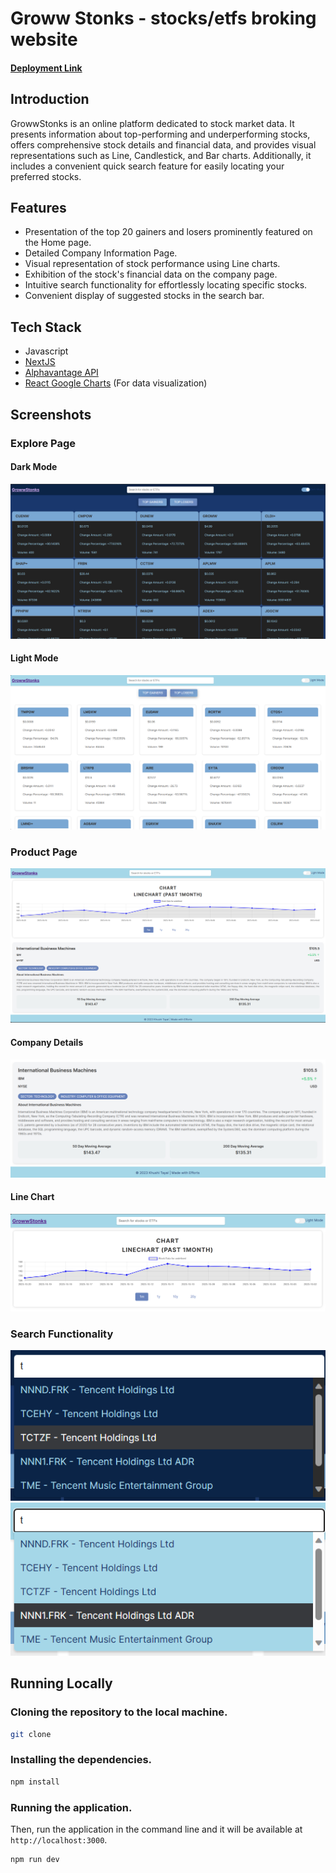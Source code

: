 # Groww Stonks - stocks/etfs broking website

#### [Deployment Link](https://stocks-etfs-broking-website-7da0pdd1b-khushi-tayals-projects.vercel.app/)


## Introduction

GrowwStonks is an online platform dedicated to stock market data. It presents information about top-performing and underperforming stocks, offers comprehensive stock details and financial data, and provides visual representations such as Line, Candlestick, and Bar charts. Additionally, it includes a convenient quick search feature for easily locating your preferred stocks.

## Features

- Presentation of the top 20 gainers and losers prominently featured on the Home page.
- Detailed Company Information Page.
- Visual representation of stock performance using Line charts.
- Exhibition of the stock's financial data on the company page.
- Intuitive search functionality for effortlessly locating specific stocks.
- Convenient display of suggested stocks in the search bar.

## Tech Stack

- Javascript
- [NextJS](https://nextjs.org/)
- [Alphavantage API](https://www.alphavantage.co/)
- [React Google Charts](https://www.react-google-charts.com/) (For data visualization)

## Screenshots

### Explore Page

#### Dark Mode

<img alt="Home Page" src="/public/images/Screenshot 2023-10-30 130245.png">

#### Light Mode

<img alt="Home Page" src="/public/images/Screenshot 2023-10-30 130046.png">

### Product Page

<img alt="Line Chart" src="/public/images/Screenshot 2023-10-30 133228.png">

#### Company Details 

<img alt="Company Details Page" src="/public/images/Screenshot 2023-10-30 133003.png">

#### Line Chart

<img alt="Line Chart" src="/public/images/Screenshot 2023-10-30 132400.png">


### Search Functionality

<img alt="Search Functionality" src="/public/images/Screenshot 2023-10-30 152409.png">

<img alt="Search Functionality" src="/public/images/Screenshot 2023-10-30 152328.png">

## Running Locally

### Cloning the repository to the local machine.

```bash
git clone
```

### Installing the dependencies.

```bash
npm install
```

### Running the application.

Then, run the application in the command line and it will be available at `http://localhost:3000`.

```bash
npm run dev
```
